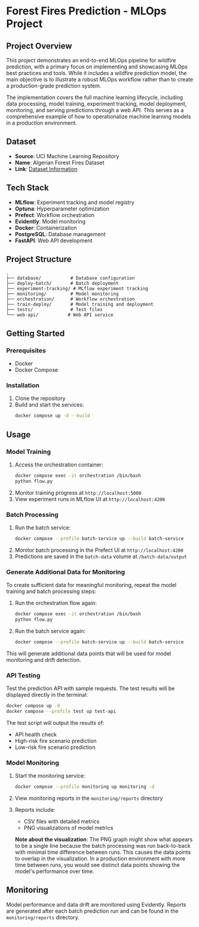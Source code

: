 # Forest Fires Prediction - MLOps Project

## Project Overview

This project demonstrates an end-to-end MLOps pipeline for wildfire prediction, with a primary focus on implementing and showcasing MLOps best practices and tools. While it includes a wildfire prediction model, the main objective is to illustrate a robust MLOps workflow rather than to create a production-grade prediction system.

The implementation covers the full machine learning lifecycle, including data processing, model training, experiment tracking, model deployment, monitoring, and serving predictions through a web API. This serves as a comprehensive example of how to operationalize machine learning models in a production environment.

## Dataset

- **Source**: UCI Machine Learning Repository
- **Name**: Algerian Forest Fires Dataset
- **Link**: [Dataset Information](https://archive.ics.uci.edu/dataset/547/algerian+forest+fires+dataset)

## Tech Stack

- **MLflow**: Experiment tracking and model registry
- **Optuna**: Hyperparameter optimization
- **Prefect**: Workflow orchestration
- **Evidently**: Model monitoring
- **Docker**: Containerization
- **PostgreSQL**: Database management
- **FastAPI**: Web API development

## Project Structure

```
.
├── database/           # Database configuration
├── deploy-batch/       # Batch deployment
├── experiment-tracking/ # MLflow experiment tracking
├── monitoring/         # Model monitoring
├── orchestration/      # Workflow orchestration
├── train-deploy/       # Model training and deployment
├── tests/              # Test files
└── web-api/           # Web API service
```

## Getting Started

### Prerequisites

- Docker
- Docker Compose

### Installation

1. Clone the repository
2. Build and start the services:
   ```bash
   docker compose up -d --build
   ```

## Usage

### Model Training

1. Access the orchestration container:
   ```bash
   docker compose exec -it orchestration /bin/bash
   python flow.py
   ```
2. Monitor training progress at `http://localhost:5000`
3. View experiment runs in MLflow UI at `http://localhost:4200`

### Batch Processing

1. Run the batch service:
   ```bash
   docker compose --profile batch-service up --build batch-service
   ```
2. Monitor batch processing in the Prefect UI at `http://localhost:4200`
3. Predictions are saved in the `batch-data` volume at `/batch-data/output`

### Generate Additional Data for Monitoring

To create sufficient data for meaningful monitoring, repeat the model training and batch processing steps:

1. Run the orchestration flow again:

   ```bash
   docker compose exec -it orchestration /bin/bash
   python flow.py
   ```

2. Run the batch service again:
   ```bash
   docker compose --profile batch-service up --build batch-service
   ```

This will generate additional data points that will be used for model monitoring and drift detection.

### API Testing

Test the prediction API with sample requests. The test results will be displayed directly in the terminal:

```bash
docker compose up -d
docker compose --profile test up test-api
```

The test script will output the results of:

- API health check
- High-risk fire scenario prediction
- Low-risk fire scenario prediction

### Model Monitoring

1. Start the monitoring service:
   ```bash
   docker compose --profile monitoring up monitoring -d
   ```
2. View monitoring reports in the `monitoring/reports` directory
3. Reports include:

   - CSV files with detailed metrics
   - PNG visualizations of model metrics

   **Note about the visualization**: The PNG graph might show what appears to be a single line because the batch processing was run back-to-back with minimal time difference between runs. This causes the data points to overlap in the visualization. In a production environment with more time between runs, you would see distinct data points showing the model's performance over time.

## Monitoring

Model performance and data drift are monitored using Evidently. Reports are generated after each batch prediction run and can be found in the `monitoring/reports` directory.
